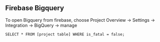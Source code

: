 

## Firebase Bigquery

To open Bigquery from firebase, choose Project Overview → Settings → Integration → BigQuery → manage


```
SELECT * FROM [project table] WHERE is_fatal = false;
```
<!--stackedit_data:
eyJoaXN0b3J5IjpbMTQxMDc5OTc0OCw3MzA5OTgxMTZdfQ==
-->
